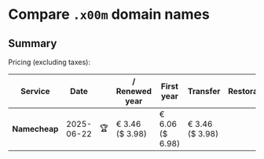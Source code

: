 # Compare `.x00m` domain names

## Summary

Pricing (excluding taxes):

| Service | Date |  | / Renewed year | First year | Transfer | Restoration |
|--|--|--|--|--|--|--|
| **Namecheap** | 2025-06-22 | 🏆 | € 3.46<br>($ 3.98) | € 6.06<br>($ 6.98) | € 3.46<br>($ 3.98) |  |
